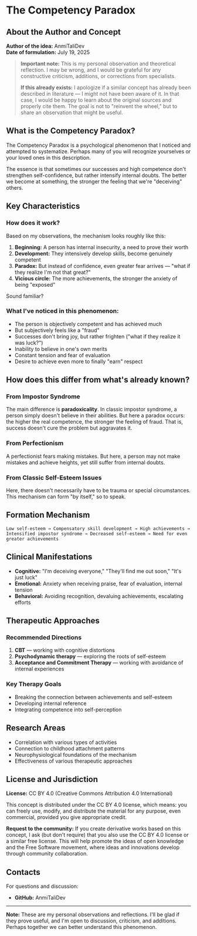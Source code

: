 # The Competency Paradox

## About the Author and Concept
**Author of the idea:** AnmiTaliDev  
**Date of formulation:** July 19, 2025  

> **Important note:** This is my personal observation and theoretical reflection. I may be wrong, and I would be grateful for any constructive criticism, additions, or corrections from specialists.
>
> **If this already exists:** I apologize if a similar concept has already been described in literature — I might not have been aware of it. In that case, I would be happy to learn about the original sources and properly cite them. The goal is not to "reinvent the wheel," but to share an observation that might be useful.

## What is the Competency Paradox?

The Competency Paradox is a psychological phenomenon that I noticed and attempted to systematize. Perhaps many of you will recognize yourselves or your loved ones in this description.

The essence is that sometimes our successes and high competence don't strengthen self-confidence, but rather intensify internal doubts. The better we become at something, the stronger the feeling that we're "deceiving" others.

## Key Characteristics

### How does it work?
Based on my observations, the mechanism looks roughly like this:

1. **Beginning:** A person has internal insecurity, a need to prove their worth
2. **Development:** They intensively develop skills, become genuinely competent
3. **Paradox:** But instead of confidence, even greater fear arrives — "what if they realize I'm not that great?"
4. **Vicious circle:** The more achievements, the stronger the anxiety of being "exposed"

Sound familiar?

### What I've noticed in this phenomenon:
- The person is objectively competent and has achieved much
- But subjectively feels like a "fraud"  
- Successes don't bring joy, but rather frighten ("what if they realize it was luck?")
- Inability to believe in one's own merits
- Constant tension and fear of evaluation
- Desire to achieve even more to finally "earn" respect

## How does this differ from what's already known?

### From Impostor Syndrome
The main difference is **paradoxicality**. In classic impostor syndrome, a person simply doesn't believe in their abilities. But here a paradox occurs: the higher the real competence, the stronger the feeling of fraud. That is, success doesn't cure the problem but aggravates it.

### From Perfectionism  
A perfectionist fears making mistakes. But here, a person may not make mistakes and achieve heights, yet still suffer from internal doubts.

### From Classic Self-Esteem Issues
Here, there doesn't necessarily have to be trauma or special circumstances. This mechanism can form "by itself," so to speak.

## Formation Mechanism

```
Low self-esteem → Compensatory skill development → High achievements → 
Intensified impostor syndrome → Decreased self-esteem → Need for even greater achievements
```

## Clinical Manifestations

- **Cognitive:** "I'm deceiving everyone," "They'll find me out soon," "It's just luck"
- **Emotional:** Anxiety when receiving praise, fear of evaluation, internal tension
- **Behavioral:** Avoiding recognition, devaluing achievements, escalating efforts

## Therapeutic Approaches

### Recommended Directions
1. **CBT** — working with cognitive distortions
2. **Psychodynamic therapy** — exploring the roots of self-esteem
3. **Acceptance and Commitment Therapy** — working with avoidance of internal experiences

### Key Therapy Goals
- Breaking the connection between achievements and self-esteem
- Developing internal reference
- Integrating competence into self-perception

## Research Areas

- Correlation with various types of activities
- Connection to childhood attachment patterns
- Neurophysiological foundations of the mechanism
- Effectiveness of various therapeutic approaches

## License and Jurisdiction

**License:** CC BY 4.0 (Creative Commons Attribution 4.0 International)

This concept is distributed under the CC BY 4.0 license, which means: you can freely use, modify, and distribute the material for any purpose, even commercial, provided you give appropriate credit.

**Request to the community:** If you create derivative works based on this concept, I ask (but don't require) that you also use the CC BY 4.0 license or a similar free license. This will help promote the ideas of open knowledge and the Free Software movement, where ideas and innovations develop through community collaboration.

## Contacts

For questions and discussion:
- **GitHub:** AnmiTaliDev

---

**Note:** These are my personal observations and reflections. I'll be glad if they prove useful, and I'm open to discussion, criticism, and additions. Perhaps together we can better understand this phenomenon.
